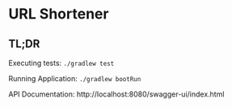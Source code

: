 # URL Shortener

## TL;DR
Executing tests: `./gradlew test`

Running Application: `./gradlew bootRun`

API Documentation: http://localhost:8080/swagger-ui/index.html